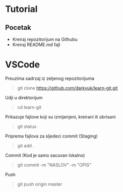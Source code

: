 # Tutorial

## Pocetak
- Kreiraj repozitorijum na Githubu
- Kreiraj README.md fajl

# VSCode
Preuzima sadrzaj iz zeljenog repozitorijuma
> git clone https://github.com/darkvuk/learn-git.git

Udji u direktorijum
> cd learn-git

Prikazuje fajlove koji su izmijenjeni, kreirani ili obrisani
> git status

Priprema fajlova za sljedeci commit (Staging)
> git add .

Commit (Kod je samo sacuvan lokalno)
> git commit -m "NASLOV" -m "OPIS"

Push
> git push origin master